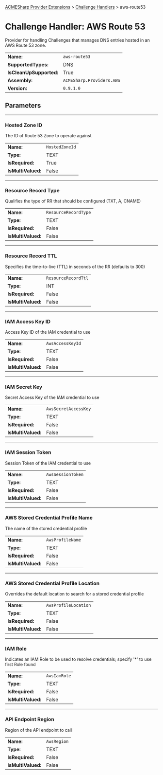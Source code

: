﻿[ACMESharp Provider Extensions](../) > [Challenge Handlers](./) > aws-route53

# Challenge Handler: AWS Route 53

Provider for handling Challenges that manages DNS entries hosted in an AWS Route 53 zone.

| | |
|-|-|
| **Name:** | `aws-route53`
| **SupportedTypes:** | DNS
| **IsCleanUpSupported:** | True
| **Assembly:** | `ACMESharp.Providers.AWS`
| **Version:** | `0.9.1.0`

## Parameters
---
### Hosted Zone ID

The ID of Route 53 Zone to operate against

| | |
|-|-|
| **Name:**          | `HostedZoneId`
| **Type:**          | TEXT
| **IsRequired:**    | True
| **IsMultiValued:** | False

---
### Resource Record Type

Qualifies the type of RR that should be configured (TXT, A, CNAME)

| | |
|-|-|
| **Name:**          | `ResourceRecordType`
| **Type:**          | TEXT
| **IsRequired:**    | False
| **IsMultiValued:** | False

---
### Resource Record TTL

Specifies the time-to-live (TTL) in seconds of the RR (defaults to 300)

| | |
|-|-|
| **Name:**          | `ResourceRecordTtl`
| **Type:**          | INT
| **IsRequired:**    | False
| **IsMultiValued:** | False

---
### IAM Access Key ID

Access Key ID of the IAM credential to use

| | |
|-|-|
| **Name:**          | `AwsAccessKeyId`
| **Type:**          | TEXT
| **IsRequired:**    | False
| **IsMultiValued:** | False

---
### IAM Secret Key

Secret Access Key of the IAM credential to use

| | |
|-|-|
| **Name:**          | `AwsSecretAccessKey`
| **Type:**          | TEXT
| **IsRequired:**    | False
| **IsMultiValued:** | False

---
### IAM Session Token

Session Token of the IAM credential to use

| | |
|-|-|
| **Name:**          | `AwsSessionToken`
| **Type:**          | TEXT
| **IsRequired:**    | False
| **IsMultiValued:** | False

---
### AWS Stored Credential Profile Name

The name of the stored credential profile

| | |
|-|-|
| **Name:**          | `AwsProfileName`
| **Type:**          | TEXT
| **IsRequired:**    | False
| **IsMultiValued:** | False

---
### AWS Stored Credential Profile Location

Overrides the default location to search for a stored credential profile

| | |
|-|-|
| **Name:**          | `AwsProfileLocation`
| **Type:**          | TEXT
| **IsRequired:**    | False
| **IsMultiValued:** | False

---
### IAM Role

Indicates an IAM Role to be used to resolve credentials; specify '*' to use first Role found

| | |
|-|-|
| **Name:**          | `AwsIamRole`
| **Type:**          | TEXT
| **IsRequired:**    | False
| **IsMultiValued:** | False

---
### API Endpoint Region

Region of the API endpoint to call

| | |
|-|-|
| **Name:**          | `AwsRegion`
| **Type:**          | TEXT
| **IsRequired:**    | False
| **IsMultiValued:** | False

